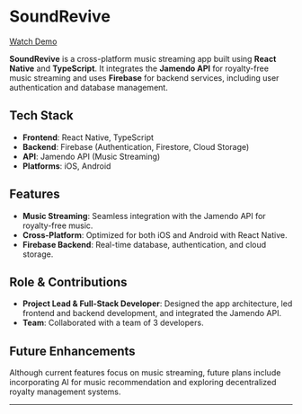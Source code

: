# SoundRevive

[Watch Demo](https://www.youtube.com/watch?v=yz3bGXdSrzQ&feature=youtu.be)

**SoundRevive** is a cross-platform music streaming app built using **React Native** and **TypeScript**. It integrates the **Jamendo API** for royalty-free music streaming and uses **Firebase** for backend services, including user authentication and database management.

## Tech Stack

- **Frontend**: React Native, TypeScript
- **Backend**: Firebase (Authentication, Firestore, Cloud Storage)
- **API**: Jamendo API (Music Streaming)
- **Platforms**: iOS, Android

## Features

- **Music Streaming**: Seamless integration with the Jamendo API for royalty-free music.
- **Cross-Platform**: Optimized for both iOS and Android with React Native.
- **Firebase Backend**: Real-time database, authentication, and cloud storage.

## Role & Contributions

- **Project Lead & Full-Stack Developer**: Designed the app architecture, led frontend and backend development, and integrated the Jamendo API.
- **Team**: Collaborated with a team of 3 developers.

## Future Enhancements

Although current features focus on music streaming, future plans include incorporating AI for music recommendation and exploring decentralized royalty management systems.

---

